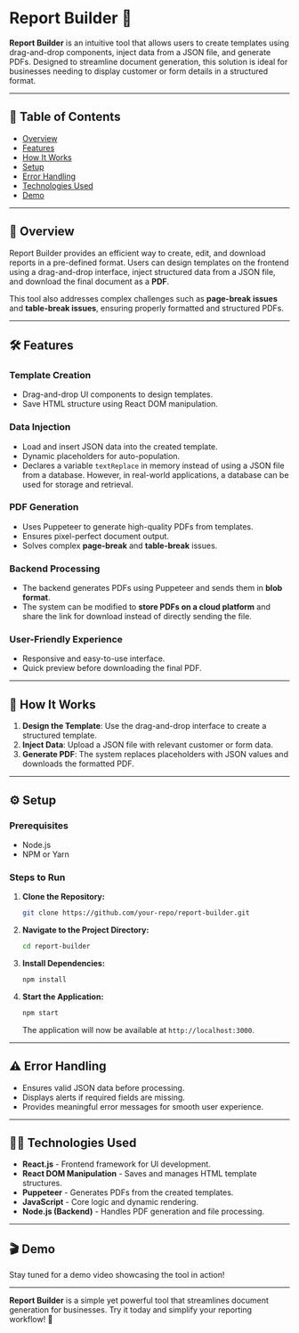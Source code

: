 # **Report Builder** 📄

**Report Builder** is an intuitive tool that allows users to create templates using drag-and-drop components, inject data from a JSON file, and generate PDFs. Designed to streamline document generation, this solution is ideal for businesses needing to display customer or form details in a structured format.

---

## 📑 **Table of Contents**

- [Overview](#overview)
- [Features](#features)
- [How It Works](#how-it-works)
- [Setup](#setup)
- [Error Handling](#error-handling)
- [Technologies Used](#technologies-used)
- [Demo](#demo)

---

## 🚀 **Overview**

Report Builder provides an efficient way to create, edit, and download reports in a pre-defined format. Users can design templates on the frontend using a drag-and-drop interface, inject structured data from a JSON file, and download the final document as a **PDF**.

This tool also addresses complex challenges such as **page-break issues** and **table-break issues**, ensuring properly formatted and structured PDFs.

---

## 🛠️ **Features**

### **Template Creation**
- Drag-and-drop UI components to design templates.
- Save HTML structure using React DOM manipulation.

### **Data Injection**
- Load and insert JSON data into the created template.
- Dynamic placeholders for auto-population.
- Declares a variable `textReplace` in memory instead of using a JSON file from a database. However, in real-world applications, a database can be used for storage and retrieval.

### **PDF Generation**
- Uses Puppeteer to generate high-quality PDFs from templates.
- Ensures pixel-perfect document output.
- Solves complex **page-break** and **table-break** issues.

### **Backend Processing**
- The backend generates PDFs using Puppeteer and sends them in **blob format**.
- The system can be modified to **store PDFs on a cloud platform** and share the link for download instead of directly sending the file.

### **User-Friendly Experience**
- Responsive and easy-to-use interface.
- Quick preview before downloading the final PDF.

---

## 🔄 **How It Works**

1. **Design the Template**: Use the drag-and-drop interface to create a structured template.
2. **Inject Data**: Upload a JSON file with relevant customer or form data.
3. **Generate PDF**: The system replaces placeholders with JSON values and downloads the formatted PDF.

---

## ⚙️ **Setup**

### **Prerequisites**
- Node.js
- NPM or Yarn

### **Steps to Run**

1. **Clone the Repository:**
   ```bash
   git clone https://github.com/your-repo/report-builder.git
   ```

2. **Navigate to the Project Directory:**
   ```bash
   cd report-builder
   ```

3. **Install Dependencies:**
   ```bash
   npm install
   ```

4. **Start the Application:**
   ```bash
   npm start
   ```
   The application will now be available at `http://localhost:3000`.

---

## ⚠️ **Error Handling**
- Ensures valid JSON data before processing.
- Displays alerts if required fields are missing.
- Provides meaningful error messages for smooth user experience.

---

## 🧑‍💻 **Technologies Used**

- **React.js** - Frontend framework for UI development.
- **React DOM Manipulation** - Saves and manages HTML template structures.
- **Puppeteer** - Generates PDFs from the created templates.
- **JavaScript** - Core logic and dynamic rendering.
- **Node.js (Backend)** - Handles PDF generation and file processing.

---

## 🎬 **Demo**

Stay tuned for a demo video showcasing the tool in action!

---

**Report Builder** is a simple yet powerful tool that streamlines document generation for businesses. Try it today and simplify your reporting workflow! 🚀